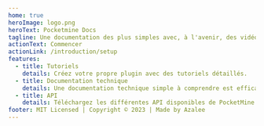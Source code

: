 ```yaml
---
home: true
heroImage: logo.png
heroText: Pocketmine Docs
tagline: Une documentation des plus simples avec, à l'avenir, des vidéos.
actionText: Commencer
actionLink: /introduction/setup
features:
  - title: Tutoriels
    details: Créez votre propre plugin avec des tutoriels détaillés.
  - title: Documentation technique
    details: Une documentation technique simple à comprendre est efficace.
  - title: API
    details: Téléchargez les différentes API disponibles de PocketMine avec une version build !
footer: MIT Licensed | Copyright © 2023 | Made by Azalee
---
```

